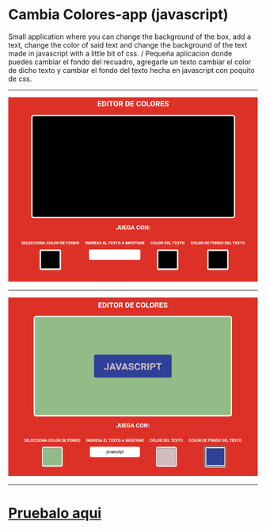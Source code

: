 <!-- header -->
# Cambia Colores-app (javascript)

Small application where you can change the background of the box, add a text, change the color of said text and change the background of the text made in javascript with a little bit of css. / Pequeña aplicacion donde puedes cambiar el fondo del recuadro, agregarle un texto cambiar el color de dicho texto y cambiar el fondo del texto hecha en javascript con poquito de css.

---

![editor-colores imagen](screenshot.png "screenshot")

---

![editor-colores imagen](screenshot-1.png "screenshot")

---

# [Pruebalo aqui](https://gac982.github.io/formulario-sass/ "demo")